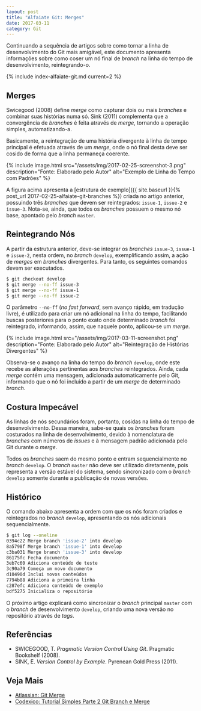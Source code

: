 ```yaml
---
layout: post
title: "Alfaiate Git: Merges"
date: 2017-03-11
category: Git
---
```


Continuando a sequência de artigos sobre como tornar a linha de desenvolvimento do Git mais amigável, este documento apresenta informações sobre como coser um nó final de _branch_ na linha do tempo de desenvolvimento, reintegrando-o.

{% include index-alfaiate-git.md current=2 %}

## Merges

Swicegood (2008) define _merge_ como capturar dois ou mais _branches_ e combinar suas histórias numa só. Sink (2011) complementa que a convergência de _branches_ é feita através de _merge_, tornando a operação simples, automatizando-a.

Basicamente, a reintegração de uma história divergente à linha de tempo principal é efetuada através de um _merge_, onde o nó final desta deve ser cosido de forma que a linha permaneça coerente.

{% include image.html src="/assets/img/2017-02-25-screenshot-3.png" description="Fonte: Elaborado pelo Autor" alt="Exemplo de Linha do Tempo com Padrões" %}

A figura acima apresenta a [estrutura de exemplo]({{ site.baseurl }}{% post_url 2017-02-25-alfaiate-git-branches %}) criada no artigo anterior, possuindo três _branches_ que devem ser reintegrados: `issue-1`, `issue-2` e `issue-3`. Nota-se, ainda, que todos os _branches_ possuem o mesmo nó base, apontado pelo _branch_ `master`.

## Reintegrando Nós

A partir da estrutura anterior, deve-se integrar os _branches_ `issue-3`, `issue-1` e `issue-2`, nesta ordem, no _branch_ `develop`, exemplificando assim, a ação de _merges_ em _branches_ divergentes. Para tanto, os seguintes comandos devem ser executados.

```bash
$ git checkout develop
$ git merge --no-ff issue-3
$ git merge --no-ff issue-1
$ git merge --no-ff issue-2
```

O parâmetro `--no-ff` (_no fast forward_, sem avanço rápido, em tradução livre), é utilizado para criar um nó adicional na linha do tempo, facilitando buscas posteriores para o ponto exato onde determinado _branch_ foi reintegrado, informando, assim, que naquele ponto, aplicou-se um _merge_.

{% include image.html src="/assets/img/2017-03-11-screenshot.png" description="Fonte: Elaborado pelo Autor" alt="Reintegração de Histórias Divergentes" %}

Observa-se o avanço na linha do tempo do _branch_ `develop`, onde este recebe as alterações pertinentas aos _branches_ reintegrados. Ainda, cada _merge_ contém uma mensagem, adicionada automaticamente pelo Git, informando que o nó foi incluído a partir de um _merge_ de determinado _branch_.

## Costura Impecável

As linhas de nós secundários foram, portanto, cosidas na linha do tempo de desenvolvimento. Dessa maneira, sabe-se quais os _branches_ foram costurados na linha de desenvolvimento, devido à nomenclatura de _branches_ com números de _issues_ e à mensagem padrão adicionada pelo Git durante o _merge_.

Todos os _branches_ saem do mesmo ponto e entram sequencialmente no _branch_ `develop`. O _branch_ `master` não deve ser utilizado diretamente, pois representa a versão estável do sistema, sendo sincronizado com o _branch_ `develop` somente durante a publicação de novas versões.

## Histórico

O comando abaixo apresenta a ordem com que os nós foram criados e reintegrados no _branch_ `develop`, apresentando os nós adicionais sequencialmente.

```bash
$ git log --oneline
0394c22 Merge branch 'issue-2' into develop
8a5798f Merge branch 'issue-1' into develop
c3ba031 Merge branch 'issue-3' into develop
86175fc Fecha documento
3eb7c60 Adiciona conteúdo de teste
3c90a79 Começa um novo documento
d10490d Inclui novos conteúdos
7794b88 Adiciona a primeira linha
c287efc Adiciona conteúdo de exemplo
bdf5275 Inicializa o repositório
```

O próximo artigo explicará como sincronizar o _branch_ principal `master` com o _branch_ de desenvolvimento `develop`, criando uma nova versão no repositório através de _tags_.

## Referências

* SWICEGOOD, T. _Pragmatic Version Control Using Git_. Pragmatic Bookshelf (2008).
* SINK, E. _Version Control by Example_. Pyrenean Gold Press (2011).

## Veja Mais

* [Atlassian: Git Merge](https://www.atlassian.com/git/tutorials/git-merge)
* [Codexico: Tutorial Simples Parte 2 Git Branch e Merge](http://codexico.com.br/blog/linux/tutorial-simples-parte-2-git-branch-e-merge/)
